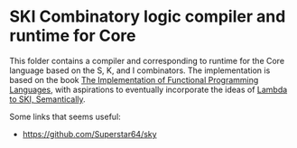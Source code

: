 # SKI Combinatory logic compiler and runtime for Core
This folder contains a compiler and corresponding to runtime for the Core language based on the S, K, and I combinators.
The implementation is based on the book [The Implementation of Functional Programming Languages](https://www.microsoft.com/en-us/research/uploads/prod/1987/01/slpj-book-1987.pdf), 
with aspirations to eventually incorporate the ideas of [Lambda to SKI, Semantically](http://okmij.org/ftp/tagless-final/ski.pdf).

Some links that seems useful:
- https://github.com/Superstar64/sky
